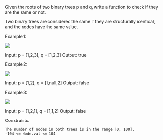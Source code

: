 Given the roots of two binary trees p and q, write a function to check if they are the same or not.

Two binary trees are considered the same if they are structurally identical, and the nodes have the same value.

 

Example 1:

![](https://assets.leetcode.com/uploads/2020/12/20/ex1.jpg)

Input: p = [1,2,3], q = [1,2,3]
Output: true

Example 2:

![](https://assets.leetcode.com/uploads/2020/12/20/ex2.jpg)

Input: p = [1,2], q = [1,null,2]
Output: false

Example 3:

![](https://assets.leetcode.com/uploads/2020/12/20/ex3.jpg)

Input: p = [1,2,1], q = [1,1,2]
Output: false

 

Constraints:

    The number of nodes in both trees is in the range [0, 100].
    -104 <= Node.val <= 104

